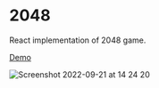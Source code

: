 # 2048

React implementation of 2048 game.

[Demo](https://2048-chi.vercel.app/)

![Screenshot 2022-09-21 at 14 24 20](https://user-images.githubusercontent.com/11061511/191491979-01ae3ce3-2783-4f09-9710-ff020c7d4ad5.png)
